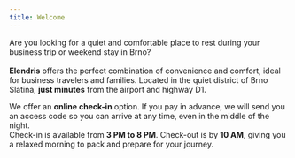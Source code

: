 ```yaml
---
title: Welcome
---
```


Are you looking for a quiet and comfortable place to rest during your business trip or weekend stay in Brno?<br><br>
<strong>Elendris</strong> offers the perfect combination of convenience and comfort, ideal for business travelers and families. 
Located in the quiet district of Brno Slatina, <strong>just minutes</strong> from the airport and highway D1.

<!-- split -->

We offer an <strong>online check-in</strong> option. If you pay in advance, we will send you an access code so you can arrive at any time, even in the middle of the night.<br>
Check-in is available from <strong><time datetime="15:00">3 PM</time> to <time datetime="20:00">8 PM</time></strong>.
Check-out is by <strong><time datetime="10:00">10 AM</time></strong>, giving you a relaxed morning to pack and prepare for your journey.